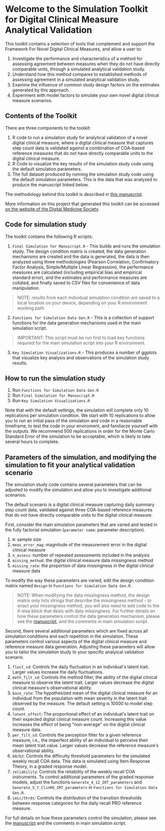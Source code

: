 # Welcome to the Simulation Toolkit for Digital Clinical Measure Analytical Validation

This toolkit contains a selection of tools that complement and support the Framework For Novel Digital Clinical Measures, and allow a user to:

1) Investigate the performance and characteristics of a method for assessing agreement between measures when they do not have directly comparable units, through a simulated analytical validation study.
2) Understand how this method compares to established methods of assessing agreement in a simulated analytical validation study.
3) Examine the influence of common study design factors on the estimates generated by this approach.
4) Experiment with model factors to simulate your own novel digital clinical measure scenarios.

## Contents of the Toolkit

There are three components to the toolkit:

1) R code to run a simulation study for analytical validation of a novel digital clinical measure, where a digital clinical measure that captures step count data is validated against a combination of COA-based reference measures that do not have directly comparable units to the digital clinical measure.
2) R Code to visualize the key results of the simulation study code using the default simulation parameters.
3) The full dataset produced by running the simulation study code using the default simulation parameters. This is the data that was analyzed to produce the manuscript linked below.

The methodology behind this toolkit is described in [this manuscript](https://www.medrxiv.org/content/10.1101/2024.11.29.24318211v1).

More information on this project that generated this toolkit can be accessed [on the website of the Digital Medicine Society](https://datacc.dimesociety.org/validating-novel-digital-clinical-measures/).

## Code for simulation study

The toolkit contains the following R scripts:

1) `Final Simulation for Manuscript.R` - This builds and runs the simulation study. The design condition matrix is created, the data generation mechanisms are created and the data is generated, the data is then analyzed using three methodologies (Pearson Correlation, Confirmatory Factor Analysis, Simple/Multiple Linear Regression), the performance measures are calculated (including empirical bias and empirical standard error), and the estimates and performance measures are collated, and finally saved to CSV files for convenience of data manipulation. 
> NOTE: results from each individual simulation condition are saved to a local location on your device, depending on your R environment working path.
2) `Functions for Simulation Data Gen.R` - This is a collection of support functions for the data generation mechanisms used in the main simulation script. 
> IMPORTANT: This script must be run first to load key functions required for the main simulation script into your R environment.
3) `Key Simulation Visualizations.R` - This produces a number of ggplots that visualize key analysis and observations of the simulation study results.

## How to run the simulation study

1) Run `Functions for Simulation Data Gen.R`
2) Run `Final Simulation for Manuscript.R`
3) Run `Key Simulation Visualizations.R`

Note that with the default settings, the simulation will complete only 10 replications per simulation condition. We start with 10 replications to allow you to run an initial pass of the simulation and code in a reasonable timeframe, to test the code in your enviroment, and familiarze yourself with the outputs. We recommend 500 replications in order for the Monte Carlo Standard Error of the simulation to be acceptable, which is likely to take several hours to complete.

## Parameters of the simulation, and modifying the simulation to fit your analytical validation scenario

The simulation study code contains several parameters that can be adjusted to modify the simulation and allow you to investigate additional scenarios. 

The default scenario is a digital clinical measure capturing daily summary step count data, validated against three COA-based reference measures that do not have directly comparable units to the digital clinical measure.

First, consider the main simulation parameters that are varied and tested in the fully factorial simulation (`parameter name`: parameter description). 

1) `N`: sample size
2) `meas_error_mag`: magnitude of the measurement error in the digital clinical measure
3) `n_assess`: number of repeated assessments included in the analysis
4) `missing_method`: the digital clinical measure data missingness method
5) `missing_rate`: the proportion of data missingness in the digital clinical measure data

To modify the way these parameters are varied, edit the design condition matrix named `Design` in `Functions for Simulation Data Gen.R`.

> NOTE: When modifying the data missingness method, the design matrix only lists strings that describe the missingness method - to enact your missingness method, you will also need to add code to the if-else block that deals with data missingness. For further details on how these parameters control the data generation mechanism, please see the [manuscript](https://www.medrxiv.org/content/10.1101/2024.11.29.24318211v1), and the comments in main simulation script.

Second, there several additional parameters which are fixed across all simulation conditions and each repetition in the simulation. These parameters control various aspects of the digital clinical measure and reference measure data generation. Adjusting these parameters will allow you to tailor the simulation study to your specific analyical validation scenario.

1) `fluct_sd`: Controls the daily fluctuation in an individual's latent trait. Larger values increase the daily fluctuations.
2) `meth_filt_sd`: Controls the method filter, the ability of the digital clinical measure to observe the latent trait. Larger values decrease the digital clinical measure's observational ability.
3) `base_rate`: The hypothesized mean of the digital clinical measure for an individual from the population with mean severity in the latent trait observed by the measure. The default setting is 10000 to model step count.
4) `latent_effect`: The proportional effect of an individual's latent trait on their expected digital clinical measure count. Increasing this value increases the effect of being "non-average" on the digital clinical measure data.
5) `per_filt_sd`: Controls the perception filter for a given reference measure, i.e., the imperfect ability of an individual to perceive their mean latent trait value. Larger values decrease the reference measure's observational ability.
6) `b0/b2`: Controls the difficulty threshold parameters for the simulated weekly recall COA data. This data is simulated using Item Response Theory, in a graded response model.
7) `reliability`: Controls the reliability of the weekly recall COA instruments. To control additional parameters of the graded response models, adjust the functions `Generate_4_12_IRT_parameters` and `Generate_5_7_ClinRO_IRT_parameters` in `Functions for Simulation Data Gen.R`.
8) `imic/thrds`: Controls the distribution of the transition thresholds between response categories for the daily recall PRO reference measure.
     
For full details on how these parameters control the simulation, please see the [manuscript](https://www.medrxiv.org/content/10.1101/2024.11.29.24318211v1) and the comments in main simulation script.
 


